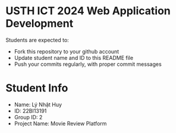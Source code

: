 USTH ICT 2024 Web Application Development
=====================================================

Students are expected to:

* Fork this repository to your github account
* Update student name and ID to this README file
* Push your commits regularly, with proper commit messages

Student Info
=======================

* Name: Lý Nhật Huy
* ID: 22BI13191
* Group ID: 2
* Project Name: Movie Review Platform
